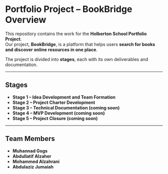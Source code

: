 # Portfolio Project – BookBridge Overview

This repository contains the work for the **Holberton School Portfolio Project**.  
Our project, **BookBridge**, is a platform that helps users **search for books and discover online resources in one place**.  

The project is divided into **stages**, each with its own deliverables and documentation.  

---

## Stages

- **Stage 1 – Idea Development and Team Formation**  
- **Stage 2 – Project Charter Development**  
- **Stage 3 – Technical Documentation (coming soon)**  
- **Stage 4 – MVP Development (coming soon)**  
- **Stage 5 – Project Closure (coming soon)**  

---

## Team Members

- **Muhannad Gsgs**  
- **Abdullatif Alzaher**  
- **Mohammed Alzahrani**  
- **Abdulaziz Jumaiah**
